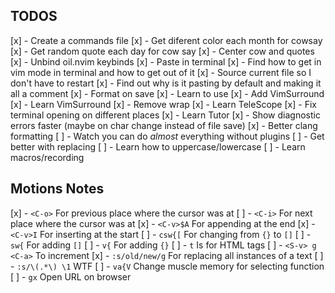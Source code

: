 ## TODOS
[x] - Create a commands file
[x] - Get diferent color each month for cowsay
[x] - Get random quote each day for cow say
[x] - Center cow and quotes
[x] - Unbind oil.nvim keybinds
[x] - Paste in terminal
[x] - Find how to get in vim mode in terminal and how to get out of it
[x] - Source current file so I don't have to restart
[x] - Find out why is it pasting by default and making it all a comment
[x] - Format on save
[x] - Learn to use <C-v>
[x] - Add VimSurround 
[x] - Learn VimSurround
[x] - Remove wrap
[x] - Learn TeleScope
[x] - Fix terminal opening on different places
[x] - Learn Tutor
[x] - Show diagnostic errors faster (maybe on char change instead of file save)
[x] - Better clang formatting
[ ] - Watch you can do *almost* everything without plugins
[ ] - Get better with replacing
[ ] - Learn how to uppercase/lowercase
[ ] - Learn macros/recording

## Motions Notes
[x] - `<C-o>` For previous place where the cursor was at
[ ] - `<C-i>` For next place where the cursor was at
[x] - `<C-v>$A` For appending at the end
[x] - `<C-v>I` For inserting at the start
[ ] - `csw{[` For changing from `{}` to `[]`
[ ] - `sw{` For adding `[]`
[ ] - `v{` For adding `{}`
[ ] - `t` Is for HTML tags
[ ] - `<S-v> g <C-a>` To increment
[x] - `:s/old/new/g` For replacing all instances of a text
[ ] - `:s/\(.*\) \1` WTF
[ ] - `va{V` Change muscle memory for selecting function
[ ] - `gx` Open URL on browser

